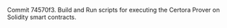 Commit 74570f3.                    Build and Run scripts for executing the Certora Prover on Solidity smart contracts.
